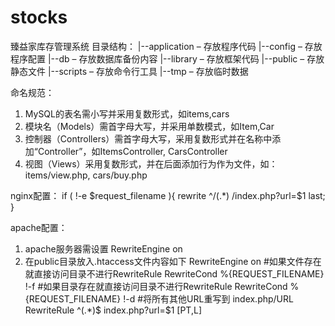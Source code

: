 # stocks
臻益家库存管理系统
目录结构：
|--application – 存放程序代码
|--config – 存放程序配置
|--db – 存放数据库备份内容
|--library – 存放框架代码
|--public – 存放静态文件 
|--scripts – 存放命令行工具
|--tmp – 存放临时数据 

命名规范：
1. MySQL的表名需小写并采用复数形式，如items,cars
2. 模块名（Models）需首字母大写，并采用单数模式，如Item,Car
3. 控制器（Controllers）需首字母大写，采用复数形式并在名称中添加“Controller”，如ItemsController, CarsController
4. 视图（Views）采用复数形式，并在后面添加行为作为文件，如：items/view.php, cars/buy.php

nginx配置：
if ( !-e $request_filename ){
    rewrite ^/(.*)   /index.php?url=$1 last;
}

apache配置：
1. apache服务器需设置 RewriteEngine on
2. 在public目录放入.htaccess文件内容如下
	<IfModule mod_rewrite.c>
	   RewriteEngine on
	   #如果文件存在就直接访问目录不进行RewriteRule
	   RewriteCond %{REQUEST_FILENAME} !-f
	   #如果目录存在就直接访问目录不进行RewriteRule
	   RewriteCond %{REQUEST_FILENAME} !-d
	   #将所有其他URL重写到 index.php/URL
	   RewriteRule ^(.*)$ index.php?url=$1 [PT,L]
	</IfModule>
